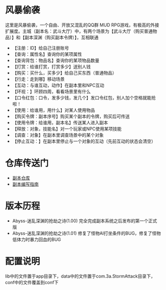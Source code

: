 风暴偷袭
=============
这里是风暴偷袭，一个自由、开放又混乱的QQ群 MUD RPG游戏，有极高的外接扩展度。主城（副本名：武斗大厅）中，有两个场景为【武斗大厅（购买普通物品）】和【副本深渊（购买副本令牌）】，互相联通

* 【注册：ID】给自己注册账号
* 【查询：属性名】查询你的某项属性
* 【查询背包：物品名】查询你的某项物品数量
* 【打赏：给谁打赏，打赏多少】送别人钱
* 【购买：买什么，买多少】给自己买东西（普通物品）
* 【行走：走到哪】移动场景
* 【互动：与谁互动，动作】在副本里和NPC互动
* 【环视：】环顾四周，看看场景里有什么
* 【口令红包：口令，发多少钱，发几个】发口令红包，别人加个空格就能抢啦！
* 【使用：给谁用，用什么】对某人使用物品
* 【购买令牌：副本序号】购买某个副本的令牌，购买后可传送
* 【使用令牌：给谁用，副本名】传送某人进入副本
* 【释放：对象，技能名】对一个玩家或NPC使用某项技能
* 【调查：对象】在副本里调查场景中的某个对象
* 【停止互动：】在副本里停止与一个对象的互动（先前互动的状态会清空）

仓库传送门
======
* [副本仓库](data/fuben/)
* [副本编写指南](风暴偷袭副本编写指南.doc)

版本历程
=======
* Abyss-迷乱深渊的抢劫之诗(1.00) 完全完成副本系统之后发布的第一个正式版
* Abyss-迷乱深渊的抢劫之诗(1.01) 修复了怪物AI打坐条件的BUG，修复了怪物低体力时暴力回血的BUG

配置说明
=======
lib中的文件置于app目录下，data中的文件置于com.3a.StormAttack目录下，conf中的文件覆盖到conf下